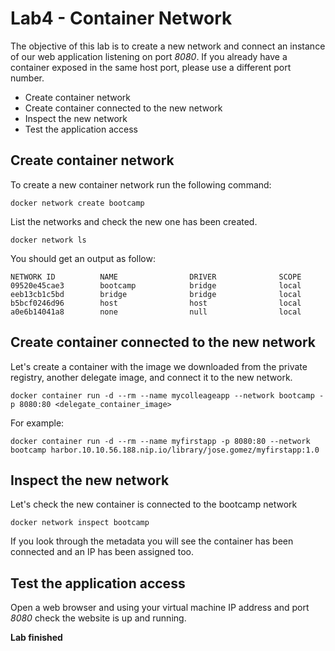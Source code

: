 # Lab4 - Container Network
The objective of this lab is to create a new network and connect an instance of our web application listening on port *8080*. If you already have a container exposed in the same host port, please use a different port number.

* Create container network
* Create container connected to the new network
* Inspect the new network
* Test the application access

## Create container network
To create a new container network run the following command:

```shell
docker network create bootcamp
```

List the networks and check the new one has been created.

```shell
docker network ls
```

You should get an output as follow:

```shell
NETWORK ID          NAME                DRIVER              SCOPE
09520e45cae3        bootcamp            bridge              local
eeb13cb1c5bd        bridge              bridge              local
b5bcf0246d96        host                host                local
a0e6b14041a8        none                null                local
```

## Create container connected to the new network
Let's create a container with the image we downloaded from the private registry, another delegate image, and connect it to the new network.

```shell
docker container run -d --rm --name mycolleageapp --network bootcamp -p 8080:80 <delegate_container_image>
```

For example:

```shell
docker container run -d --rm --name myfirstapp -p 8080:80 --network bootcamp harbor.10.10.56.188.nip.io/library/jose.gomez/myfirstapp:1.0
```

## Inspect the new network
Let's check the new container is connected to the bootcamp network

```shell
docker network inspect bootcamp
```

If you look through the metadata you will see the container has been connected and an IP has been assigned too.

## Test the application access
Open a web browser and using your virtual machine IP address and port *8080* check the website is up and running.

**Lab finished**